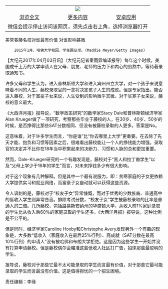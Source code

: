 

<table>
  <tr>
    <td align="center" colspan="3">
      <a href="https://github.com/ogate/ogate/blob/master/README.md"><img src="https://cloud.githubusercontent.com/assets/11880933/13434984/f430fae2-e012-11e5-814f-c2df1e82b247.jpg"/></a>
    </td>
  </tr>
  <tr>
    <td align="center">
      <a href="https://s3.ap-south-1.amazonaws.com/ogatem/oGate.htm?c815822&from=oNote">浏览全文</a>
    </td>
    <td align="center">
      <a href="https://s3.ap-south-1.amazonaws.com/ogatem/oGate.htm?from=oNote">更多内容</a>
    </td>
    <td align="center">
      <a href="https://raw.githubusercontent.com/ogate/up/master/ogate.apk">安卓应用</a>
    </td>
  </tr>
  <tr>
    <td align="center" colspan="3">
      微信会提示停止访问该网页，须先点击右上角，选择浏览器打开
    </td>
  </tr>
</table>    



美常春藤名校对谁最有价值  对谁影响甚微






        2015年1月，哈佛大学校园，学生踢足球。(Maddie Meyer/Getty Images)




【大纪元2017年04月03日讯】（大纪元记者秦雨霏编译报导）每年这个时候，美国成千上万的大学申请人在父母、朋友、老师的压力下和内心的煎熬中，等待著录取通知书。


许多父母和学生认为，进入普林斯顿大学和进入宾州州立大学，对一个孩子来说意味着不同的人生，藤校录取官的一念将决定孩子人生的成败。但是专家指出，能否进入藤校，对于富豪子女来说，人生受到的影响微乎其微。对于贫寒子女来说，藤校的意义最大。


《大西洋月报》报导说，“数学政策研究”的数学家Stacy Dale和普林斯顿经济学家Alan Krueger做了一项研究，考察那些毕业于藤校的人，在30岁、40岁、50岁的时候，是否挣得比那些SAT分数相同、但没有被藤校录取的人更多。答案是No。


这意味着，对于许多学生而言，“你是谁”比“你去哪里上大学”更重要。在去除了先天才能、抱负和习惯等因素之后，很难看出藤校能让一个人的挣钱能力增强。录取官的决定并不比你在18年当中积累起来的决断力、习惯和人脉的总和更加重要。


然而，Dale-Krueger研究的一个有趣发现是，藤校对于“黑人和拉丁裔学生”以及“父母上学少于16年的学生”而言，对未来挣钱多少有很大影响。


对于这个现象有几种解释。但是其中一个最有说服力，即：贫寒家庭的子女更依赖大学提供实习和就业网络，而富豪子女自动就可以获得这些资源。


令人讽刺的是，藤校对于“校友子女”异常慷慨，而对于优秀的少数族裔、普通高中的低收入学生则异常吝啬。排除考试分数，“校友子女”学生被藤校录取的比率是普通人的三倍。几所藤校，包括路易斯安纳州的华盛顿大学，从收入前1%家庭录取的学生比从收入后60%的家庭录取的学生还多。《大西洋月报》报导说，这种比例是不公平的。


但是同时，经济学家Caroline Hoxby和Christophe Avery发现另外一个有趣的现象是，大多数“低收入（家庭收入在最后25%行列）、高成就（SAT分数在最高10%行列）的申请人”没有被哈佛和布朗大学拒绝。这是因为这些学生一开始并没有打算申请藤校。但是藤校偶尔会瞄准这些低收入社区打广告，招徕那些最聪明的学生。


报导说，藤校对于那些它最不太可能录取的学生而言最有价值，对于那些它最可能录取的学生而言最没有价值。这是值得担忧的一个招生困境。


责任编辑：李缘



